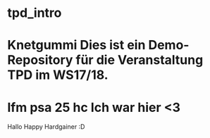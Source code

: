 # tpd_intro
Knetgummi
Dies ist ein Demo-Repository für die Veranstaltung TPD im WS17/18. 
=======
lfm psa 25 hc
Ich war hier <3
=======
Hallo Happy Hardgainer :D
